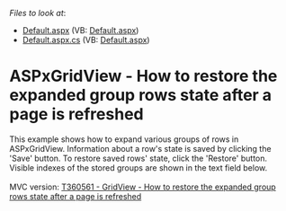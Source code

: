 <!-- default file list -->
*Files to look at*:

* [Default.aspx](./CS/WebSite/Default.aspx) (VB: [Default.aspx](./VB/WebSite/Default.aspx))
* [Default.aspx.cs](./CS/WebSite/Default.aspx.cs) (VB: [Default.aspx](./VB/WebSite/Default.aspx))
<!-- default file list end -->
# ASPxGridView - How to restore the expanded group rows state after a page is refreshed


<p>This example shows how to expand various groups of rows in ASPxGridView. Information about a row's state is saved by clicking the 'Save' button. To restore saved rows' state, click the 'Restore' button.<br> Visible indexes of the stored groups are shown in the text field below.<br><br>MVC version: <a href="https://www.devexpress.com/Support/Center/p/T360561">T360561 - GridView - How to restore the expanded group rows state after a page is refreshed</a></p>

<br/>


